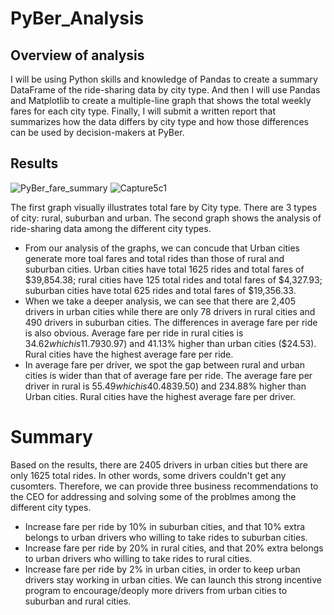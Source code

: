 # PyBer_Analysis
## Overview of analysis
 I will be using Python skills and knowledge of Pandas to create a summary DataFrame of the ride-sharing data by city type. And then I will use Pandas and Matplotlib to create a multiple-line graph that shows the total weekly fares for each city type. Finally, I will submit a written report that summarizes how the data differs by city type and how those differences can be used by decision-makers at PyBer.
## Results
![PyBer_fare_summary](https://user-images.githubusercontent.com/92561493/143797109-c3a6fa55-77c7-4f4a-9c5b-3e9912e0b47b.png)
![Capture5c1](https://user-images.githubusercontent.com/92561493/143797142-e843985f-8652-448b-bf76-6d26f95377b4.PNG)
 
 The first graph visually illustrates total fare by City type. There are 3 types of city: rural, suburban and urban. The second graph shows the analysis of ride-sharing data among the different city types.
- From our analysis of the graphs, we can concude that Urban cities generate more toal fares and total rides than those of rural and suburban cities. Urban cities have total 1625 rides and total fares of $39,854.38; rural cities have 125 total rides and total fares of $4,327.93; suburban cities have total 625 rides and total fares of $19,356.33.
- When we take a deeper analysis, we can see that there are 2,405 drivers in urban cities while there are only 78 drivers in rural cities and 490 drivers in suburban cities. The differences in average fare per ride is also obvious. Average fare per ride in rural cities is $34.62 which is 11.79% higher than suburban cities ($30.97) and 41.13% higher than urban cities ($24.53). Rural cities have the highest average fare per ride.
- In average fare per driver, we spot the gap between rural and urban cities is wider than that of average fare per ride. The average fare per driver in rural is $55.49 which is 40.48% higher than suburban($39.50) and 234.88% higher than Urban cities. Rural cities have the highest average fare per driver.

# Summary
 Based on the results, there are 2405 drivers in urban cities but there are only 1625 total rides. In other words, some drivers couldn't get any cusomters. Therefore, we can provide three business recommendations to the CEO for addressing and solving some of the problmes among the different city types.
 - Increase fare per ride by 10% in suburban cities, and that 10% extra belongs to urban drivers who willing to take rides to suburban cities.
 - Increase fare per ride by 20% in rural cities, and that 20% extra belongs to urban drivers who willing to take rides to rural cities.
 - Increase fare per ride by 2% in urban cities, in order to keep urban drivers stay working in urban cities.
  We can launch this strong incentive program to encourage/deoply more drivers from urban cities to suburban and rural cities.
